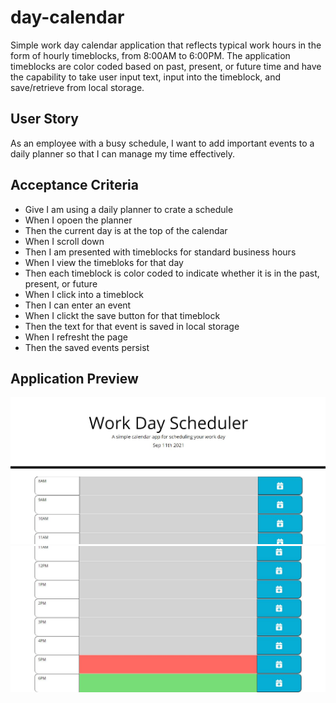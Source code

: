 # day-calendar
Simple work day calendar application that reflects typical work hours in the form of hourly timeblocks, from 8:00AM to 6:00PM. The application timeblocks are color coded based on past, present, or future time and have the capability to take user input text, input into the timeblock, and save/retrieve from local storage.

## User Story
As an employee with a busy schedule, I want to add important events to a daily planner so that I can manage my time effectively.

## Acceptance Criteria
* Give I am using a daily planner to crate a schedule
* When I opoen the planner
* Then the current day is at the top of the calendar
* When I scroll down
* Then I am presented with timeblocks for standard business hours
* When I view the timebloks for that day
* Then each timeblock is color coded to indicate whether it is in the past, present, or future
* When I click into a timeblock
* Then I can enter an event
* When I clickt the save button for that timeblock
* Then the text for that event is saved in local storage
* When I refresht the page
* Then the saved events persist

## Application Preview
![Day Calendar, home](develop/assets/images/day-cal-home.JPG)
![Day Calendar, home-with color timeblocks](develop/assets/images/day-cal-home-colorblocks.JPG)
